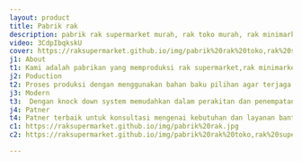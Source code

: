 ```yaml
---
layout: product
title: Pabrik rak
description: pabrik rak supermarket murah, rak toko murah, rak minimarket murah.
video: 3CdpIbqkskU
cover: https://raksupermarket.github.io/img/pabrik%20rak%20toko,rak%20supermarket,rak%20minimarket%20(1).jpg
j1: About
t1: Kami adalah pabrikan yang memproduksi rak supermarket,rak minimarket,rak toko, rak gudang heavy dutty, rak farmasi laboratorium ,meja kasir dan mesin kasir untuk kebutuhan usaha anda. 
j2: Poduction
t2: Proses produksi dengan menggunakan bahan baku pilihan agar terjaga dan terciptanya sebuah produk display yang awet kuat dan tahan lama dalam penggunaan nya. Tehnik pewaranaan menggunakan powder coating dan di oven semakin sempurna dalam hal pewaranaan dan tahan korosi. 
j3: Modern
t3:  Dengan knock down system memudahkan dalam perakitan dan penempatan rak supermarket,rak minimarket,rak toko, rak display besi ini sesuai dengan desain interior usaha anda.
j4: Patner
t4: Patner terbaik untuk konsultasi mengenai kebutuhan dan layanan bantuan untuk permintaan bisnis usaha. Free deisgn scetch dan kalkulasi anggaran kebutuhan yang disesuaikan dengan realita kondisi bangunan semakin lebih baik untuk mewujudkan impian mu. 
c1: https://raksupermarket.github.io/img/pabrik%20rak.jpg
c2: https://raksupermarket.github.io/img/pabrik%20rak%20toko,rak%20supermarket,rak%20minimarket%20(28).jpg

---
```


